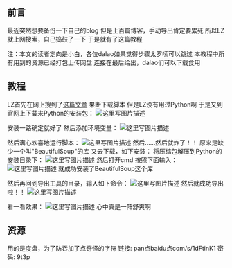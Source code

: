 前言
--
最近突然想要备份一下自己的blog
但是上百篇博客，手动导出肯定要累死
所以LZ就上网搜索，自己捣鼓了一下
于是就有了这篇教程

注：本文的读者定向是小白，各位dalao如果觉得步骤太罗嗦可以跳过
本教程中所有用到的资源已经打包上传网盘
连接在最后给出，dalao们可以下载食用

教程
--
LZ首先在网上搜到了[这篇文章](http://www.jianshu.com/p/02ef1a98bf56)
果断下载脚本
但是LZ没有用过Python啊
于是又到官网上下载来Python的安装包：
![这里写图片描述](http://img.blog.csdn.net/20170802215041953?watermark/2/text/aHR0cDovL2Jsb2cuY3Nkbi5uZXQvbGlua2ZxeQ==/font/5a6L5L2T/fontsize/400/fill/I0JBQkFCMA==/dissolve/70/gravity/SouthEast)

安装一路确定就好了
然后添加环境变量：
![这里写图片描述](http://img.blog.csdn.net/20170802215441255?watermark/2/text/aHR0cDovL2Jsb2cuY3Nkbi5uZXQvbGlua2ZxeQ==/font/5a6L5L2T/fontsize/400/fill/I0JBQkFCMA==/dissolve/70/gravity/SouthEast)

然后满心欢喜地运行脚本：
![这里写图片描述](http://img.blog.csdn.net/20170802220043857?watermark/2/text/aHR0cDovL2Jsb2cuY3Nkbi5uZXQvbGlua2ZxeQ==/font/5a6L5L2T/fontsize/400/fill/I0JBQkFCMA==/dissolve/70/gravity/SouthEast)
然后……然后就炸了！！
原来是缺少一个叫"BeautifulSoup"的库
又去下载，如下安装：
将压缩包解压到Python的安装目录下：
![这里写图片描述](http://img.blog.csdn.net/20170802221301924?watermark/2/text/aHR0cDovL2Jsb2cuY3Nkbi5uZXQvbGlua2ZxeQ==/font/5a6L5L2T/fontsize/400/fill/I0JBQkFCMA==/dissolve/70/gravity/SouthEast)
然后打开cmd
按照下面输入：
![这里写图片描述](http://img.blog.csdn.net/20170802221456520?watermark/2/text/aHR0cDovL2Jsb2cuY3Nkbi5uZXQvbGlua2ZxeQ==/font/5a6L5L2T/fontsize/400/fill/I0JBQkFCMA==/dissolve/70/gravity/SouthEast)
就成功安装了BeautifulSoup这个库

然后再回到导出工具的目录，输入如下命令：
![这里写图片描述](http://img.blog.csdn.net/20170802221646584?watermark/2/text/aHR0cDovL2Jsb2cuY3Nkbi5uZXQvbGlua2ZxeQ==/font/5a6L5L2T/fontsize/400/fill/I0JBQkFCMA==/dissolve/70/gravity/SouthEast)
然后就成功导出啦！！
![这里写图片描述](http://img.blog.csdn.net/20170802221802842?watermark/2/text/aHR0cDovL2Jsb2cuY3Nkbi5uZXQvbGlua2ZxeQ==/font/5a6L5L2T/fontsize/400/fill/I0JBQkFCMA==/dissolve/70/gravity/SouthEast)

看一看效果：
![这里写图片描述](http://img.blog.csdn.net/20170802221934255?watermark/2/text/aHR0cDovL2Jsb2cuY3Nkbi5uZXQvbGlua2ZxeQ==/font/5a6L5L2T/fontsize/400/fill/I0JBQkFCMA==/dissolve/70/gravity/SouthEast)
心中真是一阵舒爽啊

资源
--
用的是度盘，为了防吞加了点奇怪的字符
链接: pan点baidu点com/s/1dFtinK1 密码: 9t3p